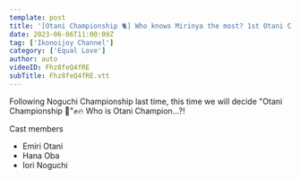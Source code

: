 ```yaml
---
template: post
title: '[Otani Championship 🐈] Who knows Mirinya the most? 1st Otani Championship! 👑'
date: 2023-06-06T11:00:09Z
tag: ['Ikonoijoy Channel']
category: ['Equal Love']
author: auto 
videoID: Fhz8feQ4fRE
subTitle: Fhz8feQ4fRE.vtt
---
```

Following Noguchi Championship last time, this time we will decide "Otani Championship 👑"✊🔥
Who is Otani Champion...?!


Cast members

- Emiri Otani
- Hana Oba
- Iori Noguchi


